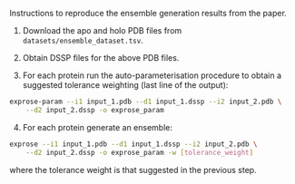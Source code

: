 Instructions to reproduce the ensemble generation results from the paper.

1. Download the apo and holo PDB files from `datasets/ensemble_dataset.tsv`.

2. Obtain DSSP files for the above PDB files.

3. For each protein run the auto-parameterisation procedure to obtain a suggested tolerance weighting (last line of the output):

```bash
exprose-param --i1 input_1.pdb --d1 input_1.dssp --i2 input_2.pdb \
    --d2 input_2.dssp -o exprose_param
```

4. For each protein generate an ensemble:

```bash
exprose --i1 input_1.pdb --d1 input_1.dssp --i2 input_2.pdb \
    --d2 input_2.dssp -o exprose_param -w [tolerance_weight]
```

where the tolerance weight is that suggested in the previous step.

